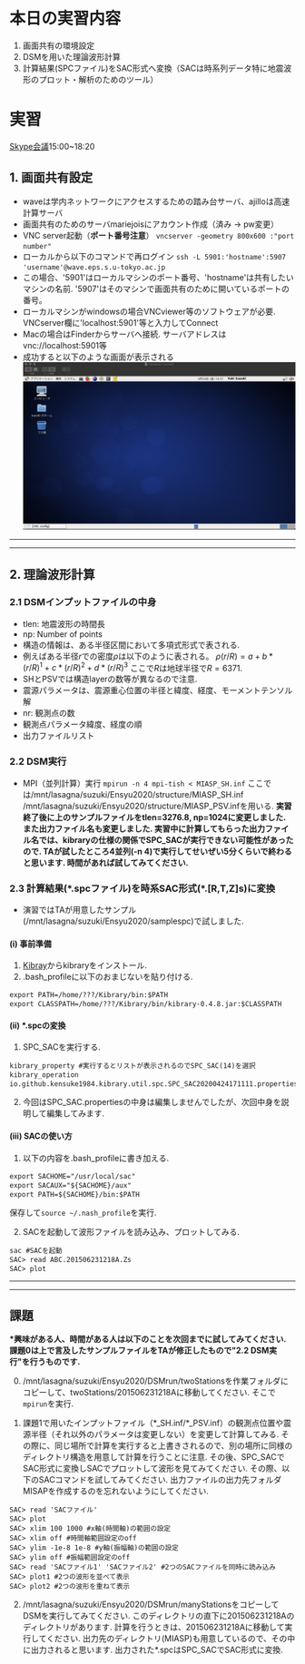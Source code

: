 # 本日の実習内容
1. 画面共有の環境設定
2. DSMを用いた理論波形計算
3. 計算結果(SPCファイル)をSAC形式へ変換（SACは時系列データ特に地震波形のプロット・解析のためのツール）

# 実習
[Skype会議](https://join.skype.com/YsHD0ReeJ1xa)15:00~18:20

## 1. 画面共有設定
- waveは学内ネットワークにアクセスするための踏み台サーバ、ajilloは高速計算サーバ
- 画面共有のためのサーバmariejoisにアカウント作成（済み &rarr; pw変更）
- VNC server起動（**ポート番号注意**）
  `vncserver -geometry 800x600 :"port number"`
- ローカルから以下のコマンドで再ログイン
  `ssh -L 5901:'hostname':5907 'username'@wave.eps.s.u-tokyo.ac.jp`
- この場合、'5901'はローカルマシンのポート番号、'hostname'は共有したいマシンの名前. '5907'はそのマシンで画面共有のために開いているポートの番号。
- ローカルマシンがwindowsの場合VNCviewer等のソフトウェアが必要. VNCserver欄に'localhost:5901'等と入力してConnect
- Macの場合はFinderからサーバへ接続. サーバアドレスはvnc://localhost:5901等
- 成功すると以下のような画面が表示される
![IMAGE](./resources/FBD07FF5152ED277E40B88D2F1E6C5A9.jpg "sample")

---
---

## 2. 理論波形計算
### 2.1 DSMインプットファイルの中身
- tlen: 地震波形の時間長
- np: Number of points
- 構造の情報は、ある半径区間において多項式形式で表される.
- 例えばある半径$r$での密度$\rho$は以下のように表される。
  $\rho(r/R) = a + b*(r/R)^1 + c*(r/R)^2 + d*(r/R)^3$
  ここで$R$は地球半径で$R=6371$.
- SHとPSVでは構造layerの数等が異なるので注意.
- 震源パラメータは、震源重心位置の半径と緯度、経度、モーメントテンソル解
- nr: 観測点の数
- 観測点パラメータ緯度、経度の順
- 出力ファイルリスト



### 2.2 DSM実行
- MPI（並列計算）実行
``mpirun -n 4 mpi-tish < MIASP_SH.inf``
ここでは/mnt/lasagna/suzuki/Ensyu2020/structure/MIASP_SH.inf
/mnt/lasagna/suzuki/Ensyu2020/structure/MIASP_PSV.infを用いる.
**実習終了後に上のサンプルファイルをtlen=3276.8, np=1024に変更しました. また出力ファイル名も変更しました. 実習中に計算してもらった出力ファイル名では、kibraryの仕様の関係でSPC_SACが実行できない可能性があったので. TAが試したところ4並列(-n 4)で実行してせいぜい5分くらいで終わると思います. 時間があれば試してみてください.**


### 2.3 計算結果(\*.spcファイル)を時系SAC形式(\*.[R,T,Z]s)に変換
- 演習ではTAが用意したサンプル(/mnt/lasagna/suzuki/Ensyu2020/samplespc)で試しました.

#### (i) 事前準備
  1. [Kibray](https://github.com/kensuke1984/Kibrary)からkibraryをインストール.
  2. .bash_profileに以下のおまじないを貼り付ける.
```
export PATH=/home/???/Kibrary/bin:$PATH
export CLASSPATH=/home/???/Kibrary/bin/kibrary-0.4.8.jar:$CLASSPATH
```

#### (ii) \*.spcの変換
1. SPC_SACを実行する.
```
kibrary_property #実行するとリストが表示されるのでSPC_SAC(14)を選択
kibrary_operation io.github.kensuke1984.kibrary.util.spc.SPC_SAC20200424171111.properties
```
2. 今回はSPC_SAC.propertiesの中身は編集しませんでしたが、次回中身を説明して編集してみます.

#### (iii) SACの使い方
1. 以下の内容を.bash_profileに書き加える.

```
export SACHOME="/usr/local/sac"
export SACAUX="${SACHOME}/aux"
export PATH=${SACHOME}/bin:$PATH
```
保存して`source ~/.nash_profile`を実行.

2. SACを起動して波形ファイルを読み込み、プロットしてみる.
```
sac #SACを起動
SAC> read ABC.201506231218A.Zs
SAC> plot
```

---
---



## 課題
**\*興味がある人、時間がある人は以下のことを次回までに試してみてください. 課題0は上で言及したサンプルファイルをTAが修正したもので"2.2 DSM実行"を行うものです.**

0. /mnt/lasagna/suzuki/Ensyu2020/DSMrun/twoStationsを作業フォルダにコピーして、twoStations/201506231218Aに移動してください. そこで`mpirun`を実行.

1. 課題1で用いたインプットファイル（\*\_SH.inf/\*\_PSV.inf）の観測点位置や震源半径（それ以外のパラメータは変更しない）を変更して計算してみる. その際に、同じ場所で計算を実行すると上書きされるので、別の場所に同様のディレクトリ構造を用意して計算を行うことに注意. その後、SPC\_SACでSAC形式に変換しSACでプロットして波形を見てみてください.
その際、以下のSACコマンドを試してみてください. 出力ファイルの出力先フォルダMISAPを作成するのを忘れないようにしてください.
```
SAC> read 'SACファイル'
SAC> plot
SAC> xlim 100 1000 #x軸(時間軸)の範囲の設定
SAC> xlim off #時間軸範囲設定のoff
SAC> ylim -1e-8 1e-8 #y軸(振幅軸)の範囲の設定
SAC> ylim off #振幅範囲設定のoff
SAC> read 'SACファイル1' 'SACファイル2' #2つのSACファイルを同時に読み込み
SAC> plot1 #2つの波形を並べて表示
SAC> plot2 #2つの波形を重ねて表示
```

2. /mnt/lasagna/suzuki/Ensyu2020/DSMrun/manyStationsをコピーしてDSMを実行してみてください. このディレクトリの直下に201506231218Aのディレクトリがあります. 計算を行うときは、201506231218Aに移動して実行してください.  出力先のディレクトリ(MIASP)も用意しているので、その中に出力されると思います. 出力された*.spcはSPC_SACでSAC形式に変換.
